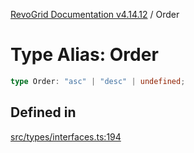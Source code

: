 [RevoGrid Documentation v4.14.12](README.md) / Order

# Type Alias: Order

```ts
type Order: "asc" | "desc" | undefined;
```

## Defined in

[src/types/interfaces.ts:194](https://github.com/revolist/revogrid/blob/ee1081dbd910f211c490863a4b642535e5dce01e/src/types/interfaces.ts#L194)

